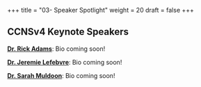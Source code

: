 +++
title = "03- Speaker Spotlight"
weight = 20
draft = false
+++



## CCNSv4 Keynote Speakers
[**Dr. Rick Adams**](https://www.ucl.ac.uk/mental-health/mental-health-awareness-week/meet-dr-rick-adams): Bio coming soon!

[**Dr. Jeremie Lefebvre**](https://www.uottawa.ca/brain/people/lefebvre-jeremie): Bio coming soon!

[**Dr. Sarah Muldoon**](https://www.buffalo.edu/cas/math/people/faculty/muldoon.html): Bio coming soon!
